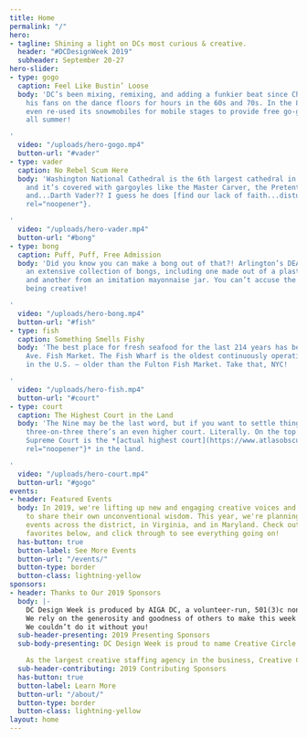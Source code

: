 ```yaml
---
title: Home
permalink: "/"
hero:
- tagline: Shining a light on DCs most curious & creative.
  header: "#DCDesignWeek 2019"
  subheader: September 20-27
hero-slider:
- type: gogo
  caption: Feel Like Bustin’ Loose
  body: 'DC’s been mixing, remixing, and adding a funkier beat since Chuck Brown kept
    his fans on the dance floors for hours in the 60s and 70s. In the 80s, the city
    even re-used its snowmobiles for mobile stages to provide free go-go concerts
    all summer!

'
  video: "/uploads/hero-gogo.mp4"
  button-url: "#vader"
- type: vader
  caption: No Rebel Scum Here
  body: 'Washington National Cathedral is the 6th largest cathedral in the world,
    and it’s covered with gargoyles like the Master Carver, the Pretentious Dragon,
    and...Darth Vader?? I guess he does [find our lack of faith...disturbing](https://www.youtube.com/watch?v=m0XuKORufGk){:target="_blank"
    rel="noopener"}.

'
  video: "/uploads/hero-vader.mp4"
  button-url: "#bong"
- type: bong
  caption: Puff, Puff, Free Admission
  body: 'Did you know you can make a bong out of that?! Arlington’s DEA Museum boasts
    an extensive collection of bongs, including one made out of a plastic honey bear
    and another from an imitation mayonnaise jar. You can’t accuse the DMV of not
    being creative!

'
  video: "/uploads/hero-bong.mp4"
  button-url: "#fish"
- type: fish
  caption: Something Smells Fishy
  body: 'The best place for fresh seafood for the last 214 years has been the Maine
    Ave. Fish Market. The Fish Wharf is the oldest continuously operating fish market
    in the U.S. — older than the Fulton Fish Market. Take that, NYC!

'
  video: "/uploads/hero-fish.mp4"
  button-url: "#court"
- type: court
  caption: The Highest Court in the Land
  body: 'The Nine may be the last word, but if you want to settle things with a little
    three-on-three there’s an even higher court. Literally. On the top floor of the
    Supreme Court is the *[actual highest court](https://www.atlasobscura.com/places/highest-court-of-the-land){:target="_blank"
    rel="noopener"}* in the land.

'
  video: "/uploads/hero-court.mp4"
  button-url: "#gogo"
events:
- header: Featured Events
  body: In 2019, we're lifting up new and engaging creative voices and practitioners
    to share their own unconventional wisdom. This year, we're planning almost 40
    events across the district, in Virginia, and in Maryland. Check out some of our
    favorites below, and click through to see everything going on!
  has-button: true
  button-label: See More Events
  button-url: "/events/"
  button-type: border
  button-class: lightning-yellow
sponsors:
- header: Thanks to Our 2019 Sponsors
  body: |-
    DC Design Week is produced by AIGA DC, a volunteer-run, 501(3)c nonprofit organization, in concert with a consortium of local associations, meetup groups and small businesses.
    We rely on the generosity and goodness of others to make this week of celebration a reality. Major thanks to the following partners and sponsors for your support and commitment to the DC design community.
    We couldn’t do it without you!
  sub-header-presenting: 2019 Presenting Sponsors
  sub-body-presenting: DC Design Week is proud to name Creative Circle this year's Presenting Sponsor!

    As the largest creative staffing agency in the business, Creative Circle makes people into teams. They connect advertising, creative, marketing, and interactive professionals with top companies throughout the U.S. and Canada, partnering with you on the best fit so that you can make great things happen.
  sub-header-contributing: 2019 Contributing Sponsors
  has-button: true
  button-label: Learn More
  button-url: "/about/"
  button-type: border
  button-class: lightning-yellow
layout: home
---
```


